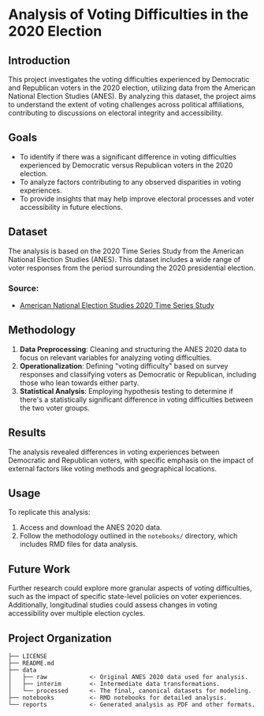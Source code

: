 # Analysis of Voting Difficulties in the 2020 Election

## Introduction

This project investigates the voting difficulties experienced by Democratic and Republican voters in the 2020 election, utilizing data from the American National Election Studies (ANES). By analyzing this dataset, the project aims to understand the extent of voting challenges across political affiliations, contributing to discussions on electoral integrity and accessibility.

## Goals

- To identify if there was a significant difference in voting difficulties experienced by Democratic versus Republican voters in the 2020 election.
- To analyze factors contributing to any observed disparities in voting experiences.
- To provide insights that may help improve electoral processes and voter accessibility in future elections.

## Dataset

The analysis is based on the 2020 Time Series Study from the American National Election Studies (ANES). This dataset includes a wide range of voter responses from the period surrounding the 2020 presidential election.

### Source:
- [American National Election Studies 2020 Time Series Study](https://electionstudies.org)

## Methodology

1. **Data Preprocessing**: Cleaning and structuring the ANES 2020 data to focus on relevant variables for analyzing voting difficulties.
2. **Operationalization**: Defining "voting difficulty" based on survey responses and classifying voters as Democratic or Republican, including those who lean towards either party.
3. **Statistical Analysis**: Employing hypothesis testing to determine if there's a statistically significant difference in voting difficulties between the two voter groups.

## Results

The analysis revealed differences in voting experiences between Democratic and Republican voters, with specific emphasis on the impact of external factors like voting methods and geographical locations.

## Usage

To replicate this analysis:
1. Access and download the ANES 2020 data.
2. Follow the methodology outlined in the `notebooks/` directory, which includes RMD files for data analysis.

## Future Work

Further research could explore more granular aspects of voting difficulties, such as the impact of specific state-level policies on voter experiences. Additionally, longitudinal studies could assess changes in voting accessibility over multiple election cycles.

## Project Organization

    ├── LICENSE
    ├── README.md          
    ├── data
    │   ├── raw            <- Original ANES 2020 data used for analysis.
    │   ├── interim        <- Intermediate data transformations.
    │   └── processed      <- The final, canonical datasets for modeling.
    ├── notebooks          <- RMD notebooks for detailed analysis. 
    └── reports            <- Generated analysis as PDF and other formats.
